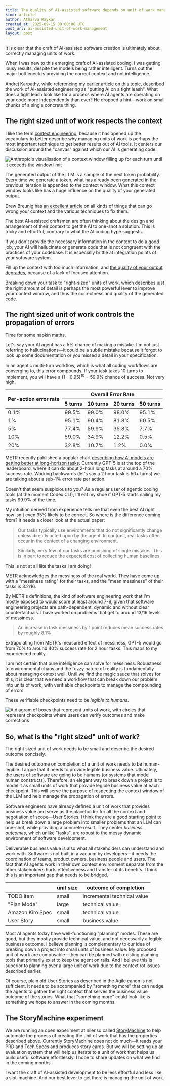 ```yaml
---
title: The quality of AI-assisted software depends on unit of work management
kind: article
author: Atharva Raykar
created_at: 2025-09-15 00:00:00 UTC
post_url: ai-assisted-unit-of-work-management
layout: post
---
```

It is clear that the craft of AI-assisted software creation is ultimately about correctly managing units of work.

When I was new to this emerging craft of AI-assisted coding, I was getting lousy results, despite the models being rather intelligent. Turns out the major bottleneck is providing the correct context and not intelligence.

Andrej Karpathy, while referencing [my earlier article on this topic](https://youtube.com/clip/Ugkx7m0MVzHTnKXdoDjlqei60zlK4DWCXWr2?si=kIwnm0xQXdSKMQCC), described the work of AI-assisted engineering as "putting AI on a tight leash". What does a tight leash look like for a process where AI agents are operating on your code more independently than ever? He dropped a hint—work on small chunks of a single concrete thing.

## The right sized unit of work respects the context

I like the term [context engineering](https://simonwillison.net/2023/Jan/23/riley-goodside/), because it has opened up the vocabulary to better describe why managing units of work is perhaps the most important technique to get better results out of AI tools. It centers our discussion around the "canvas" against which our AI is generating code.

![Anthropic's visualisation of a context window filling up for each turn until it exceeds the window limit](/images/blog/context-window.jpg)

The generated output of the LLM is a sample of the next token probability. Every time we generate a token, what has already been generated in the previous iteration is appended to the context window. What this context window looks like has a huge influence on the quality of your generated output.

Drew Breunig has [an excellent article](https://www.dbreunig.com/2025/06/26/how-to-fix-your-context.html) on all kinds of things that can go wrong your context and the various techniques to fix them.

The best AI-assisted craftsmen are often thinking about the design and arrangement of their context to get the AI to one-shot a solution. This is tricky and effortful, contrary to what the AI coding hype suggests.

If you don't provide the necessary information in the context to do a good job, your AI will hallucinate or generate code that is not congruent with the practices of your codebase. It is especially brittle at integration points of your software system.

Fill up the context with too much information, and [the quality of your output degrades](https://research.trychroma.com/context-rot), because of a lack of focused attention.

Breaking down your task to "right-sized" units of work, which describes just the right amount of detail is perhaps the most powerful lever to improve your context window, and thus the correctness and quality of the generated code.

## The right sized unit of work controls the propagation of errors

Time for some napkin maths.

Let's say your AI agent has a 5% chance of making a mistake. I'm not just referring to hallucinations—it could be a subtle mistake because it forgot to look up some documentation or you missed a detail in your specification.

In an agentic multi-turn workflow, which is what all coding workflows are converging to, this error compounds. If your task takes 10 turns to implement, you will have a (1 – 0.95)<sup>10</sup> = 59.9% chance of success. Not very high.

<table>
  <thead>
    <tr>
      <th rowspan="2">Per-action error rate</th>
      <th colspan="4">Overall Error Rate</th>
    </tr>
    <tr>
      <th>5 turns</th>
      <th>10 turns</th>
      <th>20 turns</th>
      <th>50 turns</th>
    </tr>
  </thead>
  <tbody>
    <tr><td>0.1%</td><td>99.5%</td><td>99.0%</td><td>98.0%</td><td>95.1%</td></tr>
    <tr><td>1%</td><td>95.1%</td><td>90.4%</td><td>81.8%</td><td>60.5%</td></tr>
    <tr><td>5%</td><td>77.4%</td><td>59.9%</td><td>35.8%</td><td>7.7%</td></tr>
    <tr><td>10%</td><td>59.0%</td><td>34.9%</td><td>12.2%</td><td>0.5%</td></tr>
    <tr><td>20%</td><td>32.8%</td><td>10.7%</td><td>1.2%</td><td>0.0%</td></tr>
  </tbody>
</table>

METR recently published a popular chart [describing how AI models are getting better at long-horizon tasks](https://metr.org/blog/2025-07-14-how-does-time-horizon-vary-across-domains/). Currently GPT-5 is at the top of the leaderboard, where it can do about 2-hour long tasks at around a 70% success rate. Working backwards (let's say a 2 hour task is 50+ turns) we are talking about a sub-1% error rate per action.

Doesn't that seem suspicious to you? As a regular user of agentic coding tools (at the moment Codex CLI), I'll eat my shoe if GPT-5 starts nailing my tasks 99.9% of the time.

My intuition derived from experience tells me that even the best AI right now isn't even 95% likely to be correct. So where is the difference coming from? It needs a closer look at the actual paper:

> Our tasks typically use environments that do not significantly change unless directly acted upon by the agent. In contrast, real tasks often occur in the context of a changing environment.
>
> Similarly, very few of our tasks are punishing of single mistakes. This is in part to reduce the expected cost of collecting human baselines.

This is not at all like the tasks I am doing!

METR acknowledges the messiness of the real world. They have come up with a "messiness rating" for their tasks, and the "mean messiness" of their tasks is 3.2/16. 

By METR's definitions, the kind of software engineering work that I'm mostly exposed to would score at least around 7-8, given that software engineering projects are path-dependent, dynamic and without clear counterfactuals. I have worked on problems that get to around 13/16 levels of messiness.

> An increase in task messiness by 1 point reduces mean success rates by roughly 8.1%

Extrapolating from METR's measured effect of messiness, GPT-5 would go from 70% to around 40% success rate for 2 hour tasks. This maps to my experienced reality.

I am not certain that pure intelligence can solve for messiness. Robustness to environmental chaos and the fuzzy nature of reality is fundamentally about managing context well. Until we find the magic sauce that solves for this, it is clear that we need a workflow that can break down our problem into units of work, with verifiable checkpoints to manage the compounding of errors.

These verifiable checkpoints need to be *legible to humans*.

![A diagram of boxes that represent units of work, with circles that represent checkpoints where users can verify outcomes and make corrections](/images/blog/unit-of-work-management.jpg)

## So, what is the "right sized" unit of work?

The right sized unit of work needs to be small and describe the desired outcome concisely.

The desired outcome on completion of a unit of work needs to be human-legible. I argue that it needs to provide legible business value. Ultimately, the users of software are going to be humans (or systems that model human constructs). Therefore, an elegant way to break down a project is to model it as small units of work that provide legible business value at each checkpoint. This will serve the purpose of respecting the context window of the LLM and help manage the propagation of errors.

Software engineers have already defined a unit of work that provides business value and serve as the placeholder for all the context and negotiation of scope—User Stories. I think they are a good starting point to help us break down a large problem into smaller problems that an LLM can one-shot, while providing a concrete result. They center _business outcomes_, which unlike "tasks", are robust to the messy dynamic environment of software development.

Deliverable business value is also what all stakeholders can understand and work with. Software is not built in a vacuum by developers—it needs the coordination of teams, product owners, business people and users. The fact that AI agents work in their own context environment separate from the other stakeholders hurts effectiveness and transfer of its benefits. I think this is an important gap that needs to be bridged.

|                  | unit size | outcome of completion       |
| ---------------- | --------- | --------------------------- |
| TODO item        | small     | incremental technical value |
| "Plan Mode"      | large     | technical value             |
| Amazon Kiro Spec | small     | technical value             |
| User Story       | small     | business value              |

Most AI agents today have well-functioning "planning" modes. These are good, but they mostly provide technical value, and not necessarily a legible business outcome. I believe planning is complementary to our idea of breaking down a project into small units of business value. My proposed unit of work are composable—they can be planned with existing planning tools that primarily exist to keep the agent on rails. And I believe this is superior to planning over a large unit of work due to the context rot issues described earlier.

Of course, plain old User Stories as described in the Agile canon is not sufficient. It needs to be accompanied by "something more" that can nudge the agents to gather the right context that serves the business value outcome of the stories. What that "something more" could look like is something we hope to answer in the coming months.

## The StoryMachine experiment

We are running an open experiment at nilenso called [StoryMachine](https://github.com/nilenso/storymachine) to help automate the process of creating the unit of work that has the properties described above. Currently StoryMachine does not do much—it reads your PRD and Tech Specs and produces story cards. But we will be setting up an evaluation system that will help us iterate to a unit of work that helps us build useful software effortlessly. I hope to share updates on what we find in the coming months.

I want the craft of AI-assisted development to be less effortful and less like a slot-machine. And our best lever to get there is managing the unit of work.
